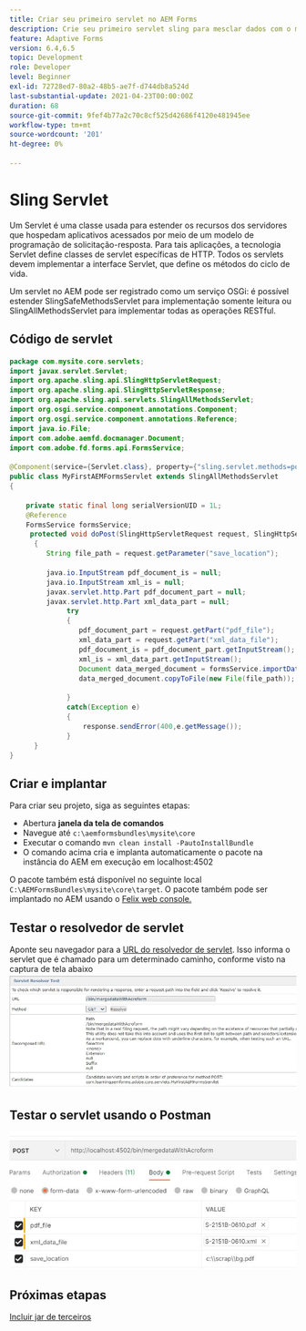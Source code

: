 ```yaml
---
title: Criar seu primeiro servlet no AEM Forms
description: Crie seu primeiro servlet sling para mesclar dados com o modelo de formulário.
feature: Adaptive Forms
version: 6.4,6.5
topic: Development
role: Developer
level: Beginner
exl-id: 72728ed7-80a2-48b5-ae7f-d744db8a524d
last-substantial-update: 2021-04-23T00:00:00Z
duration: 68
source-git-commit: 9fef4b77a2c70c8cf525d42686f4120e481945ee
workflow-type: tm+mt
source-wordcount: '201'
ht-degree: 0%

---
```


# Sling Servlet

Um Servlet é uma classe usada para estender os recursos dos servidores que hospedam aplicativos acessados por meio de um modelo de programação de solicitação-resposta. Para tais aplicações, a tecnologia Servlet define classes de servlet específicas de HTTP.
Todos os servlets devem implementar a interface Servlet, que define os métodos do ciclo de vida.


Um servlet no AEM pode ser registrado como um serviço OSGi: é possível estender SlingSafeMethodsServlet para implementação somente leitura ou SlingAllMethodsServlet para implementar todas as operações RESTful.

## Código de servlet

```java
package com.mysite.core.servlets;
import javax.servlet.Servlet;
import org.apache.sling.api.SlingHttpServletRequest;
import org.apache.sling.api.SlingHttpServletResponse;
import org.apache.sling.api.servlets.SlingAllMethodsServlet;
import org.osgi.service.component.annotations.Component;
import org.osgi.service.component.annotations.Reference;
import java.io.File;
import com.adobe.aemfd.docmanager.Document;
import com.adobe.fd.forms.api.FormsService;

@Component(service={Servlet.class}, property={"sling.servlet.methods=post", "sling.servlet.paths=/bin/mergedataWithAcroform"})
public class MyFirstAEMFormsServlet extends SlingAllMethodsServlet
{
    
    private static final long serialVersionUID = 1L;
    @Reference
    FormsService formsService;
     protected void doPost(SlingHttpServletRequest request, SlingHttpServletResponse response)
      { 
         String file_path = request.getParameter("save_location");
         
         java.io.InputStream pdf_document_is = null;
         java.io.InputStream xml_is = null;
         javax.servlet.http.Part pdf_document_part = null;
         javax.servlet.http.Part xml_data_part = null;
              try
              {
                 pdf_document_part = request.getPart("pdf_file");
                 xml_data_part = request.getPart("xml_data_file");
                 pdf_document_is = pdf_document_part.getInputStream();
                 xml_is = xml_data_part.getInputStream();
                 Document data_merged_document = formsService.importData(new Document(pdf_document_is), new Document(xml_is));
                 data_merged_document.copyToFile(new File(file_path));
                 
              }
              catch(Exception e)
              {
                  response.sendError(400,e.getMessage());
              }
      }
}
```

## Criar e implantar

Para criar seu projeto, siga as seguintes etapas:

* Abertura **janela da tela de comandos**
* Navegue até `c:\aemformsbundles\mysite\core`
* Executar o comando `mvn clean install -PautoInstallBundle`
* O comando acima cria e implanta automaticamente o pacote na instância do AEM em execução em localhost:4502

O pacote também está disponível no seguinte local `C:\AEMFormsBundles\mysite\core\target`. O pacote também pode ser implantado no AEM usando o [Felix web console.](http://localhost:4502/system/console/bundles)


## Testar o resolvedor de servlet

Aponte seu navegador para a [URL do resolvedor de servlet](http://localhost:4502/system/console/servletresolver?url=%2Fbin%2FmergedataWithAcroform&amp;method=POST). Isso informa o servlet que é chamado para um determinado caminho, conforme visto na captura de tela abaixo
![servlet-resolver](assets/servlet-resolver.JPG)

## Testar o servlet usando o Postman

![Testar o servlet usando o Postman](assets/test-servlet-postman.JPG)

## Próximas etapas

[Incluir jar de terceiros](./include-third-party-jars.md)

